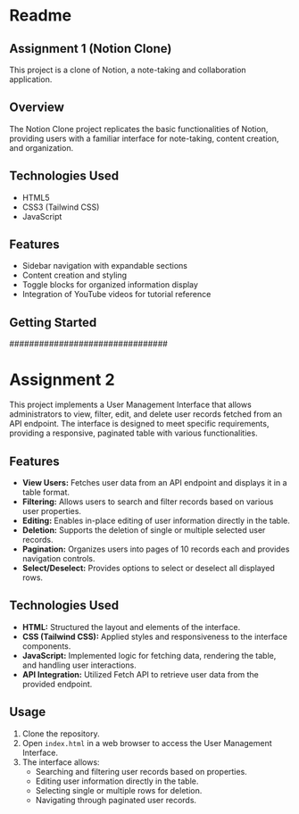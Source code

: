 # Readme


## Assignment 1 (Notion Clone)

This project is a clone of Notion, a note-taking and collaboration application.

## Overview

The Notion Clone project replicates the basic functionalities of Notion, providing users with a familiar interface for note-taking, content creation, and organization.

## Technologies Used

- HTML5
- CSS3 (Tailwind CSS)
- JavaScript

## Features

- Sidebar navigation with expandable sections
- Content creation and styling
- Toggle blocks for organized information display
- Integration of YouTube videos for tutorial reference

## Getting Started




################################
# Assignment 2

This project implements a User Management Interface that allows administrators to view, filter, edit, and delete user records fetched from an API endpoint. The interface is designed to meet specific requirements, providing a responsive, paginated table with various functionalities.

## Features

- **View Users:** Fetches user data from an API endpoint and displays it in a table format.
- **Filtering:** Allows users to search and filter records based on various user properties.
- **Editing:** Enables in-place editing of user information directly in the table.
- **Deletion:** Supports the deletion of single or multiple selected user records.
- **Pagination:** Organizes users into pages of 10 records each and provides navigation controls.
- **Select/Deselect:** Provides options to select or deselect all displayed rows.
  
## Technologies Used

- **HTML:** Structured the layout and elements of the interface.
- **CSS (Tailwind CSS):** Applied styles and responsiveness to the interface components.
- **JavaScript:** Implemented logic for fetching data, rendering the table, and handling user interactions.
- **API Integration:** Utilized Fetch API to retrieve user data from the provided endpoint.
  
## Usage

1. Clone the repository.
2. Open `index.html` in a web browser to access the User Management Interface.
3. The interface allows:
    - Searching and filtering user records based on properties.
    - Editing user information directly in the table.
    - Selecting single or multiple rows for deletion.
    - Navigating through paginated user records.


